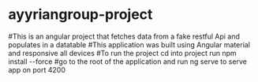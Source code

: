 # ayyriangroup-project
#This is an angular project that fetches data from a fake restful Api and populates in a datatable 
#This application was  built using Angular material and responsive all devices
#To run the project cd into project run npm install --force 
#go to the root of the application and run ng serve to serve app on port 4200
